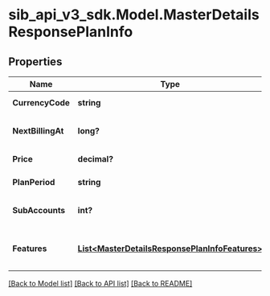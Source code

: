 # sib_api_v3_sdk.Model.MasterDetailsResponsePlanInfo
## Properties

Name | Type | Description | Notes
------------ | ------------- | ------------- | -------------
**CurrencyCode** | **string** | Plan currency | [optional] 
**NextBillingAt** | **long?** | Timestamp of next billing date | [optional] 
**Price** | **decimal?** | Plan amount | [optional] 
**PlanPeriod** | **string** | Plan period type | [optional] 
**SubAccounts** | **int?** | Number of sub-accounts | [optional] 
**Features** | [**List&lt;MasterDetailsResponsePlanInfoFeatures&gt;**](MasterDetailsResponsePlanInfoFeatures.md) | List of provided features in the plan | [optional] 

[[Back to Model list]](../README.md#documentation-for-models) [[Back to API list]](../README.md#documentation-for-api-endpoints) [[Back to README]](../README.md)


